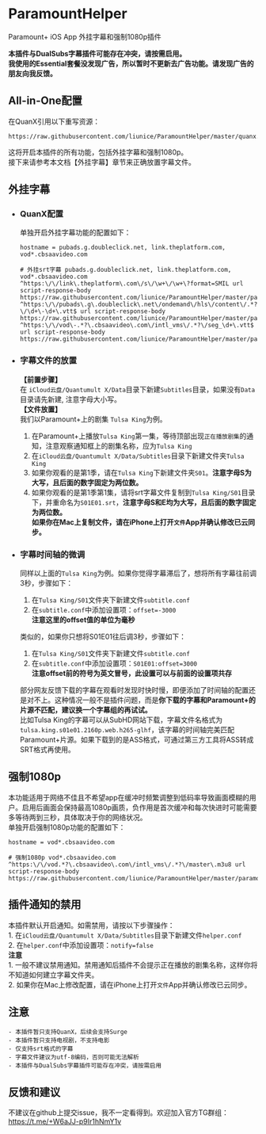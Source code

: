 # ParamountHelper

Paramount+ iOS App 外挂字幕和强制1080p插件

**本插件与DualSubs字幕插件可能存在冲突，请按需启用。**  
**我使用的Essential套餐没发现广告，所以暂时不更新去广告功能。请发现广告的朋友向我反馈。**

## All-in-One配置

在QuanX引用以下重写资源：
```
https://raw.githubusercontent.com/liunice/ParamountHelper/master/quanx.conf
```
这将开启本插件的所有功能，包括外挂字幕和强制1080p。  
接下来请参考本文档【外挂字幕】章节来正确放置字幕文件。

## 外挂字幕

- ### QuanX配置
  单独开启外挂字幕功能的配置如下：
  ```
  hostname = pubads.g.doubleclick.net, link.theplatform.com, vod*.cbsaavideo.com

  # 外挂srt字幕 pubads.g.doubleclick.net, link.theplatform.com, vod*.cbsaavideo.com
  ^https:\/\/link\.theplatform\.com\/s\/\w+\/\w+\?format=SMIL url script-response-body https://raw.githubusercontent.com/liunice/ParamountHelper/master/paramount_helper.js
  ^https:\/\/pubads\.g\.doubleclick\.net\/ondemand\/hls\/content\/.*?\/\d+\-\d+\.vtt$ url script-response-body https://raw.githubusercontent.com/liunice/ParamountHelper/master/paramount_helper.js
  ^https:\/\/vod\-.*?\.cbsaavideo\.com\/intl_vms\/.*?\/seg_\d+\.vtt$ url script-response-body https://raw.githubusercontent.com/liunice/ParamountHelper/master/paramount_helper.js
  ```

- ### 字幕文件的放置
  **【前置步骤】**  
  在 ``iCloud云盘/Quantumult X/Data``目录下新建``Subtitles``目录，如果没有``Data``目录请先新建, 注意字母大小写。  
  **【文件放置】**  
  我们以Paramount+上的剧集 ``Tulsa King``为例。  
  1. 在Paramount+上播放``Tulsa King``第一集，等待顶部出现``正在播放剧集``的通知，注意观察通知框上的剧集名称，应为``Tulsa King``
  2. 在``iCloud云盘/Quantumult X/Data/Subtitles``目录下新建文件夹``Tulsa King``
  3. 如果你观看的是第1季，请在``Tulsa King``下新建文件夹``S01``。**注意字母S为大写，且后面的数字固定为两位数。**
  4. 如果你观看的是第1季第1集，请将srt字幕文件复制到``Tulsa King/S01``目录下，并重命名为``S01E01.srt``，**注意字母S和E均为大写，且后面的数字固定为两位数。**  
  **如果你在Mac上复制文件，请在iPhone上打开``文件``App并确认修改已云同步。**

- ### 字幕时间轴的微调
  同样以上面的``Tulsa King``为例。如果你觉得字幕滞后了，想将所有字幕往前调3秒，步骤如下：  
  1. 在``Tulsa King/S01``文件夹下新建文件``subtitle.conf``
  2. 在``subtitle.conf``中添加设置项：``offset=-3000``  
     **注意这里的offset值的单位为毫秒**

  类似的，如果你只想将S01E01往后调3秒，步骤如下：
  1. 在``Tulsa King/S01``文件夹下新建文件``subtitle.conf``
  2. 在``subtitle.conf``中添加设置项：``S01E01:offset=3000``  
     **注意offset前的符号为英文冒号，此设置可以与前面的设置项共存**
  
  部分网友反馈下载的字幕在观看时发现时快时慢，即便添加了时间轴的配置还是对不上。这种情况一般不是插件问题，而是**你下载的字幕和Paramount+的片源不匹配，建议换一个字幕组的再试试。**  
  比如Tulsa King的字幕可以从SubHD网站下载，字幕文件名格式为``tulsa.king.s01e01.2160p.web.h265-glhf``，该字幕的时间轴完美匹配Paramount+片源。如果下载到的是ASS格式，可通过第三方工具将ASS转成SRT格式再使用。

## 强制1080p
本功能适用于网络不佳且不希望app在缓冲时频繁调整到低码率导致画面模糊的用户。启用后画面会保持最高1080p画质，负作用是首次缓冲和每次快进时可能需要多等待两到三秒，具体取决于你的网络状况。  
单独开启强制1080p功能的配置如下：
```
hostname = vod*.cbsaavideo.com

# 强制1080p vod*.cbsaavideo.com
^https:\/\/vod.*?\.cbsaavideo\.com\/intl_vms\/.*?\/master\.m3u8 url script-response-body https://raw.githubusercontent.com/liunice/ParamountHelper/master/paramount_helper.js
```

## 插件通知的禁用

本插件默认开启通知。如需禁用，请按以下步骤操作：  
    1. 在``iCloud云盘/Quantumult X/Data/Subtitles``目录下新建文件``helper.conf``  
    2. 在``helper.conf``中添加设置项：``notify=false``  
**注意**  
    1. 一般不建议禁用通知。禁用通知后插件不会提示正在播放的剧集名称，这样你将不知道如何建立字幕文件夹。  
    2. 如果你在Mac上修改配置，请在iPhone上打开``文件``App并确认修改已云同步。

## 注意
    - 本插件暂只支持QuanX，后续会支持Surge
    - 本插件暂只支持电视剧，不支持电影
    - 仅支持srt格式的字幕
    - 字幕文件建议为utf-8编码，否则可能无法解析
    - 本插件与DualSubs字幕插件可能存在冲突，请按需启用

## 反馈和建议
不建议在github上提交issue，我不一定看得到。欢迎加入官方TG群组：https://t.me/+W6aJJ-p9Ir1hNmY1v